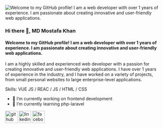 ![Welcome to my GitHub profile! I am a web developer with over 1 years of experience. I am passionate about creating innovative and user-friendly web applications.](https://media.licdn.com/dms/image/D5616AQErCVLFP_0_LQ/profile-displaybackgroundimage-shrink_350_1400/0/1708692503582?e=1714003200&v=beta&t=jwfi7tqMqemkTC3PPiSJSDqWwJnGVksMpDpniD3Bs-w)
### Hi there 👋, MD Mostafa Khan 
#### Welcome to my GitHub profile! I am a web developer with over 1 years of experience. I am passionate about creating innovative and user-friendly web applications.


I am a highly skilled and experienced web developer with a passion for creating innovative and user-friendly web applications. I have over 1 years of experience in the industry, and I have worked on a variety of projects, from small personal websites to large enterprise-level applications.

Skills: VUE JS / REAC / JS / HTML / CSS

- 🔭 I’m currently working on frontend development 
- 🌱 I’m currently learning php-laravel 


[<img src='https://cdn.jsdelivr.net/npm/simple-icons@3.0.1/icons/github.svg' alt='github' height='40'>](https://github.com/https://github.com/md-mostafa-khan)  [<img src='https://cdn.jsdelivr.net/npm/simple-icons@3.0.1/icons/linkedin.svg' alt='linkedin' height='40'>](https://www.linkedin.com/in/https://www.linkedin.com/in/md-mostafa-khan//)  [<img src='https://cdn.jsdelivr.net/npm/simple-icons@3.0.1/icons/facebook.svg' alt='facebook' height='40'>](https://www.facebook.com/https://www.facebook.com/developermostafakhan/)  

